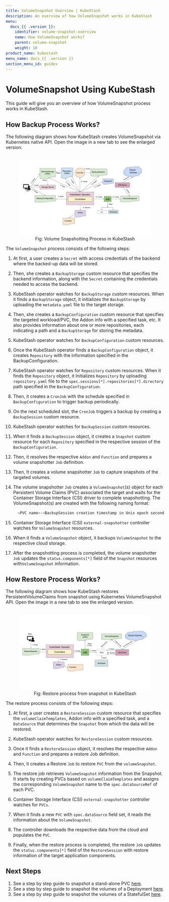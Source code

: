 ```yaml
---
title: VolumeSnapshot Overview | KubeStash
description: An overview of how VolumeSnapshot works in KubeStash
menu:
  docs_{{ .version }}:
    identifier: volume-snapshot-overview
    name: How VolumeSnapshot works?
    parent: volume-snapshot
    weight: 10
product_name: kubestash
menu_name: docs_{{ .version }}
section_menu_id: guides
---
```


# VolumeSnapshot Using KubeStash

This guide will give you an overview of how VolumeSnapshot process works in KubeStash.

## How Backup Process Works?

The following diagram shows how KubeStash creates VolumeSnapshot via Kubernetes native API. Open the image in a new tab to see the enlarged version.

<figure align="center">
  <img alt="KubeStash Backup Flow" src="/docs/guides/volumesnapshot/overview/images/volumesnapshot-overview.svg">
<figcaption align="center">Fig: Volume Snapshotting Process in KubeStash</figcaption>
</figure>

The `VolumeSnapshot` process consists of the following steps:

1. At first, a user creates a `Secret` with access credentials of the backend where the backed-up data will be stored. 

2. Then, she creates a `BackupStorage` custom resource that specifies the backend information, along with the `Secret` containing the credentials needed to access the backend. 

3. KubeStash operator watches for `BackupStorage` custom resources. When it finds a `BackupStorage` object, it initializes the `BackupStorage` by uploading the `metadata.yaml` file to the target storage. 

4. Then, she creates a `BackupConfiguration` custom resource that specifies the targeted workload/PVC, the Addon info with a specified task, etc. It also provides information about one or more repositories, each indicating a path and a `BackupStorage` for storing the metadata.

5. KubeStash operator watches for `BackupConfiguration` custom resources. 

6. Once the KubeStash operator finds a `BackupConfiguration` object, it creates `Repository` with the information specified in the BackupConfiguration. 

7. KubeStash operator watches for `Repository` custom resources. When it finds the `Repository` object, it Initializes `Repository` by uploading `repository.yaml` file to the `spec.sessions[*].repositories[*].directory` path specified in the `BackupConfiguration`. 

8. Then, it creates a `CronJob` with the schedule specified in `BackupConfiguration` to trigger backup periodically. 

9. On the next scheduled slot, the `CronJob` triggers a backup by creating a `BackupSession` custom resource. 

10. KubeStash operator watches for `BackupSession` custom resources. 

11. When it finds a `BackupSession` object, it creates a `Snapshot` custom resource for each `Repository` specified in the respective session of the `BackupConfiguration`. 

12. Then, it resolves the respective `Addon` and `Function` and prepares a volume snapshotter `Job` definition. 

13. Then, It creates a volume snapshotter `Job` to capture snapshots of the targeted volumes. 

14. The volume snapshotter `Job` creates a `VolumeSnapshot`(s) object for each Persistent Volume Claims (PVC) associated the target and waits for the Container Storage Interface (CSI) driver to complete snapshotting. The VolumeSnapshot(s) are created with the following naming format:
    ```bash
      <PVC name>-<BackupSession creation timestamp in Unix epoch seconds>
    ```

15. Container Storage Interface (CSI) `external-snapshotter` controller watches for `VolumeSnapshot` resources.

16. When it finds a `VolumeSnapshot` object, it backups `VolumeSnapshot` to the respective cloud storage. 

17. After the snapshotting process is completed, the volume snapshotter `Job` updates the `status.components[*]` field of the `Snapshot` resources with`VolumeSnapshot` information.


## How Restore Process Works?

The following diagram shows how KubeStash restores PersistentVolumeClaims from snapshot using Kubernetes VolumeSnapshot API. Open the image in a new tab to see the enlarged version.

<figure align="center">
  <img alt="KubeStash Restore Flow" src="/docs/guides/volumesnapshot/overview/images/restore-overview.svg">
<figcaption align="center">Fig: Restore process from snapshot in KubeStash</figcaption>
</figure>

The restore process consists of the following steps:

1. At first, a user creates a `RestoreSession` custom resource that specifies the `volumeClaimTemplates`, Addon info with a specified task, and a `DataSource` that determines the `Snapshot` from which the data will be restored.

2. KubeStash operator watches for `RestoreSession` custom resources.

3. Once it finds a `RestoreSession` object, it resolves the respective `Addon` and `Function` and prepares a restore Job definition.

4. Then, it creates a Restore `Job` to restore `PVC` from the `volumeSnapshot`.

5. The restore job retrieves `VolumeSnapshot` information from the Snapshot. It starts by creating PVCs based on `volumeClaimTemplates` and assigns the corresponding `VolumeSnapshot` name to the `spec.dataSourceRef` of each PVC.

6. Container Storage Interface (CSI) `external-snapshotter` controller watches for `PVCs`.

7. When it finds a new `PVC` with `spec.dataSource` field set, it reads the information about the `VolumeSnapshot`.

8. The controller downloads the respective data from the cloud and populates the `PVC`.

9. Finally, when the restore process is completed, the restore `Job` updates the `status.components[*]` field of the `RestoreSession` with restore information of the target application components.


## Next Steps
1. See a step by step guide to snapshot a stand-alone PVC [here](/docs/guides/volumesnapshot/pvc/index.md).
2. See a step by step guide to snapshot the volumes of a Deployment [here](/docs/guides/volumesnapshot/deployment/index.md).
3. See a step by step guide to snapshot the volumes of a StatefulSet [here](/docs/guides/volumesnapshot/statefulset/index.md).
